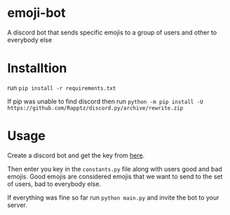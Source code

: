 # emoji-bot
A discord bot that sends specific emojis to a group of users and other to everybody else

# Installtion

run `pip install -r requirements.txt`

If pip was unable to find discord then run `python -m pip install -U https://github.com/Rapptz/discord.py/archive/rewrite.zip`

# Usage

Create a discord bot and get the key from [here](https://discordapp.com/developers/applications/me).

Then enter you key in the `constants.py` file along with users good and bad emojis. Good emojis are considered emojis that we want to send to the set of users, bad to everybody else.

If everything was fine so far run `python main.py` and invite the bot to your server.
